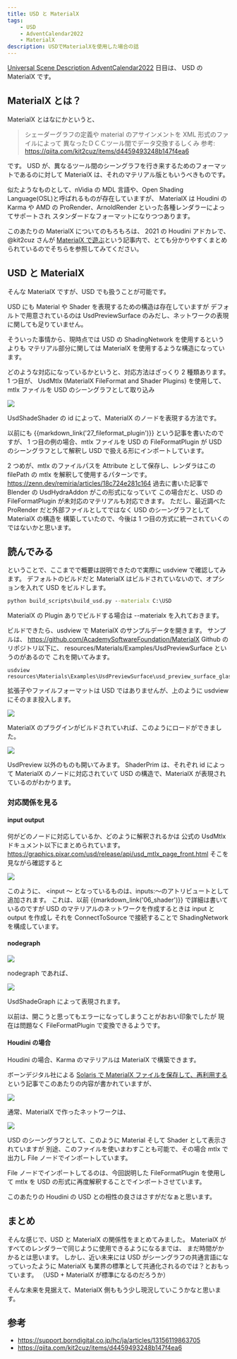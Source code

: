 ```yaml
---
title: USD と MaterialX
tags:
    - USD
    - AdventCalendar2022
    - MaterialX
description: USDでMaterialXを使用した場合の話
---
```


[Universal Scene Description AdventCalendar2022](https://qiita.com/advent-calendar/2022/usd) 日目は、 USD の MaterialX です。

## MaterialX とは？

MaterialX とはなにかというと、

> シェーダーグラフの定義や material のアサインメントを XML 形式のファイルによって
> 異なったＤＣＣツール間でデータ交換するしくみ
> 参考: https://qiita.com/kit2cuz/items/d4459493248b147f4ea6

です。
USD が、異なるツール間のシーングラフを行き来するためのフォーマットであるのに対して
MaterialX は、それのマテリアル版ともいうべきものです。

似たようなものとして、nVidia の MDL 言語や、Open Shading Language(OSL)と呼ばれるものが存在していますが、
MaterialX は Houdini の Karma や AMD の ProRender、ArnoldRender といった各種レンダラーによってサポートされ
スタンダードなフォーマットになりつつあります。

このあたりの MaterialX についてのもろもろは、 2021 の Houdini アドカレで、 @kit2cuz さんが [MaterialX で遊ぶ](https://qiita.com/kit2cuz/items/d4459493248b147f4ea6)という記事内で、とても分かりやすくまとめられているのでそちらを参照してみてください。

## USD と MaterialX

そんな MaterialX ですが、USD でも扱うことが可能です。

USD にも Material や Shader を表現するための構造は存在していますが
デフォルトで用意されているのは UsdPreviewSurface のみだし、ネットワークの表現に関しても足りていません。

そういった事情から、現時点では USD の ShadingNetwork を使用するというよりも
マテリアル部分に関しては MaterialX を使用するような構造になっています。

どのような対応になっているかというと、対応方法はざっくり 2 種類あります。
1 つ目が、 UsdMtlx (MaterialX FileFormat and Shader Plugins) を使用して、 mtlx ファイルを USD のシーングラフとして取り込み

![](https://gyazo.com/3f056ecc90f9f19f59222d9f86102542.png)

UsdShadeShader の id によって、MaterialX のノードを表現する方法です。

以前にも {{markdown_link('27_fileformat_plugin')}} という記事を書いたのですが、
1 つ目の例の場合、mtlx ファイルを USD の FileFormatPlugin が USD のシーングラフとして解釈し
USD で扱える形にインポートしています。

2 つめが、mtlx のファイルパスを Attribute として保存し、レンダラはこの filePath の mtlx を解釈して使用するパターンです。
https://zenn.dev/remiria/articles/18c724e281c164
過去に書いた記事で Blender の UsdHydraAddon がこの形式になっていて
この場合だと、USD の FileFormatPlugin が未対応のマテリアルも対応できます。
ただし、最近調べた ProRender だと外部ファイルとしてではなく USD のシーングラフとして MaterialX の構造を
構築していたので、今後は 1 つ目の方式に統一されていくのではないかと思います。

## 読んでみる

ということで、ここまでで概要は説明できたので実際に usdview で確認してみます。
デフォルトのビルドだと MaterialX はビルドされていないので、オプションを入れて USD をビルドします。

```bat
python build_scripts\build_usd.py --materialx C:\USD
```

MaterialX の Plugin ありでビルドする場合は --materialx を入れておきます。

ビルドできたら、usdview で MaterialX のサンプルデータを開きます。
サンプルは、
https://github.com/AcademySoftwareFoundation/MaterialX
Github のリポジトリ以下に、 resources/Materials/Examples/UsdPreviewSurface というのがあるので
これを開いてみます。

```
usdview resources\Materials\Examples\UsdPreviewSurface\usd_preview_surface_glass.mtlx
```

拡張子やファイルフォーマットは USD ではありませんが、上のように usdview にそのまま投入します。

![](https://gyazo.com/69889187dbb67b8c5581abe94639f1c2.png)

MaterialX のプラグインがビルドされていれば、このようにロードができました。

![](https://gyazo.com/79f7fc0a8cbf7276a872ebcfab32f246.png)

UsdPreview 以外のものも開いてみます。
ShaderPrim は、それぞれ id によって MaterialX のノードに対応されていて
USD の構造で、MaterialX が表現されているのがわかります。

### 対応関係を見る

#### input output

何がどのノードに対応しているか、どのように解釈されるかは
公式の UsdMtlx ドキュメント以下にまとめられています。
https://graphics.pixar.com/usd/release/api/usd_mtlx_page_front.html
そこを見ながら確認すると

![](https://gyazo.com/5958b3d529ae545d8a5fab90ee710766.png)

このように、 <input ～ となっているものは、inputs:～のアトリビュートとして追加されます。
これは、以前 {{markdown_link('06_shader')}} で詳細は書いているのですが
USD のマテリアルのネットワークを作成するときは input と output を作成し
それを ConnectToSource で接続することで ShadingNetwork を構成しています。

#### nodegraph

![](https://gyazo.com/adf08643fbaeaf47698c9d0f7e7d449e.png)

nodegraph であれば、

![](https://gyazo.com/f7bfd0b4ebf90ca0f7e8b4093a9afb56.png)

UsdShadeGraph によって表現されます。

以前は、開こうと思ってもエラーになってしまうことがおおい印象でしたが
現在は問題なく FileFormatPlugin で変換できるようです。

#### Houdini の場合

Houdini の場合、Karma のマテリアルは MaterialX で構築できます。

ボーンデジタル社による [Solaris で MaterialX ファイルを保存して、再利用する](https://support.borndigital.co.jp/hc/ja/articles/13156119863705) という記事でこのあたりの内容が書かれていますが、

![](https://gyazo.com/65100479d4340fd5512b9fd827a249ca.png)

通常、MaterialX で作ったネットワークは、

![](https://gyazo.com/20ddcbda3745df172b4bc17a6ed2ddee.png)

USD のシーングラフとして、このように Material そして Shader として表示されていますが
別途、このファイルを使いまわすことも可能で、その場合 mtlx で出力し
File ノードでインポートしています。

File ノードでインポートしてるのは、今回説明した FileFormatPlugin を使用して
mtlx を USD の形式に再度解釈することでインポートさせています。

このあたりの Houdini の USD との相性の良さはさすがだなぁと思います。

## まとめ

そんな感じで、USD と MaterialX の関係性をまとめてみました。
MaterialX がすべてのレンダラーで同じように使用できるようになるまでは、
まだ時間がかかるとは思います。
しかし、近い未来には USD がシーングラフの共通言語になっていったように
MaterialX も業界の標準として共通化されるのでは？とおもっています。
（USD + MaterialX が標準になるのだろうか）

そんな未来を見据えて、MaterialX 側ももう少し現況していこうかなと思います。

## 参考

-   https://support.borndigital.co.jp/hc/ja/articles/13156119863705
-   https://qiita.com/kit2cuz/items/d4459493248b147f4ea6
